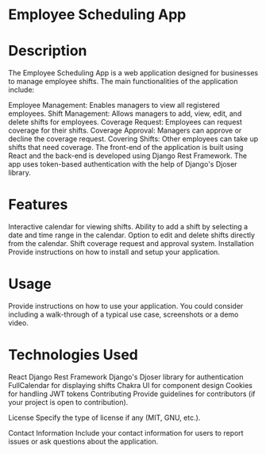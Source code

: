 # Employee Scheduling App

# Description
The Employee Scheduling App is a web application designed for businesses to manage employee shifts. The main functionalities of the application include:

Employee Management: Enables managers to view all registered employees.
Shift Management: Allows managers to add, view, edit, and delete shifts for employees.
Coverage Request: Employees can request coverage for their shifts.
Coverage Approval: Managers can approve or decline the coverage request.
Covering Shifts: Other employees can take up shifts that need coverage.
The front-end of the application is built using React and the back-end is developed using Django Rest Framework. The app uses token-based authentication with the help of Django's Djoser library.

# Features
Interactive calendar for viewing shifts.
Ability to add a shift by selecting a date and time range in the calendar.
Option to edit and delete shifts directly from the calendar.
Shift coverage request and approval system.
Installation
Provide instructions on how to install and setup your application.

# Usage
Provide instructions on how to use your application. You could consider including a walk-through of a typical use case, screenshots or a demo video.

# Technologies Used
React
Django Rest Framework
Django's Djoser library for authentication
FullCalendar for displaying shifts
Chakra UI for component design
Cookies for handling JWT tokens
Contributing
Provide guidelines for contributors (if your project is open to contribution).

License
Specify the type of license if any (MIT, GNU, etc.).

Contact Information
Include your contact information for users to report issues or ask questions about the application.


